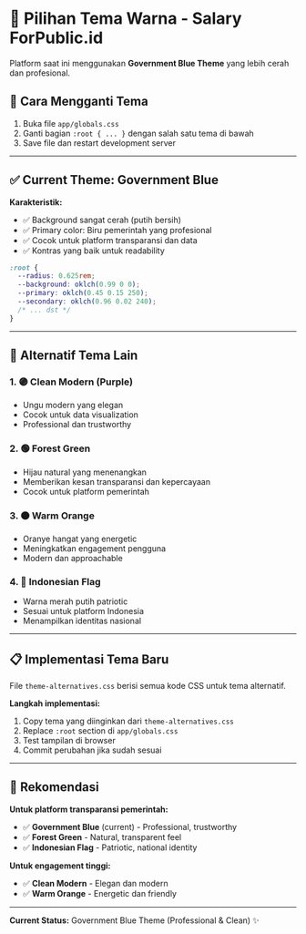 # 🎨 Pilihan Tema Warna - Salary ForPublic.id

Platform saat ini menggunakan **Government Blue Theme** yang lebih cerah dan profesional.

## 🔄 Cara Mengganti Tema

1. Buka file `app/globals.css`
2. Ganti bagian `:root { ... }` dengan salah satu tema di bawah
3. Save file dan restart development server

---

## ✅ Current Theme: Government Blue

**Karakteristik:**
- ✅ Background sangat cerah (putih bersih)
- ✅ Primary color: Biru pemerintah yang profesional
- ✅ Cocok untuk platform transparansi dan data
- ✅ Kontras yang baik untuk readability

```css
:root {
  --radius: 0.625rem;
  --background: oklch(0.99 0 0);
  --primary: oklch(0.45 0.15 250);
  --secondary: oklch(0.96 0.02 240);
  /* ... dst */
}
```

---

## 🎨 Alternatif Tema Lain

### 1. 🟣 Clean Modern (Purple)
- Ungu modern yang elegan
- Cocok untuk data visualization
- Professional dan trustworthy

### 2. 🟢 Forest Green
- Hijau natural yang menenangkan
- Memberikan kesan transparansi dan kepercayaan
- Cocok untuk platform pemerintah

### 3. 🟠 Warm Orange
- Oranye hangat yang energetic
- Meningkatkan engagement pengguna
- Modern dan approachable

### 4. 🔴 Indonesian Flag
- Warna merah putih patriotic
- Sesuai untuk platform Indonesia
- Menampilkan identitas nasional

---

## 📋 Implementasi Tema Baru

File `theme-alternatives.css` berisi semua kode CSS untuk tema alternatif. 

**Langkah implementasi:**
1. Copy tema yang diinginkan dari `theme-alternatives.css`
2. Replace `:root` section di `app/globals.css`
3. Test tampilan di browser
4. Commit perubahan jika sudah sesuai

---

## 🎯 Rekomendasi

**Untuk platform transparansi pemerintah:**
- ✅ **Government Blue** (current) - Professional, trustworthy
- ✅ **Forest Green** - Natural, transparent feel
- ✅ **Indonesian Flag** - Patriotic, national identity

**Untuk engagement tinggi:**
- ✅ **Clean Modern** - Elegan dan modern
- ✅ **Warm Orange** - Energetic dan friendly

---

**Current Status:** Government Blue Theme (Professional & Clean) ✨